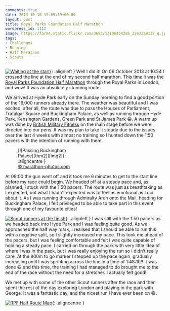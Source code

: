 ```yaml
---
comments: true
date: 2013-10-18 19:09:19+00:00
layout: post
title: Royal Parks Foundation Half Marathon
wordpress_id: 1112
image: https://farm4.static.flickr.com/3693/13106454285_22e23a9137_q.jpg
tags:
- Challenges
- Running
- Half Marathon
- Scouts
---
```


[![Waiting at the start][thm1]][img1]{: .alignleft }
Well I did it! On 06 October 2013 at 10:54 I crossed the line at the end
of my second half marathon. This time it was the [Royal Parks Foundation Half Marathon][rpf] through the
Royal Parks in London, and wow! It was an absolutely stunning route.

We arrived at Hyde Park early on the Sunday morning to find a good portion of the 16,000 runners already
there. The weather was beautiful and I was excited, after all, the route was due to pass the Houses of
Parliament, Trafalgar Square and Buckingham Palace, as well as running through Hyde Park, Kensington
Gardens, Green Park and St James Park :grinning:. A warm up was done by [British Military Fitness][bmf] on the
main stage before we were directed into our pens. It was my plan to take it steady due to the issues over
the last 4 weeks with almost no training so I hunted down the 1:50 pacers with the intention of running
with them.

<figure class="alignright" style="width:165px" markdown="1">
  [![Passing Buckingham Palace][thm2]][img2]{: .aligncentre }
  <figcaption>
    <a href='//www.marathon-photos.com/scripts/event.py?template=MPX2&new_search=1&event=Sports%2FCPUK%2F2013%2FRoyal%20Parks%20Foundation%20Half%20Marathon&match=6051' alt='Running Past Buckingham Palace'>
      &copy; marathon-photos.com
    </a>
  </figcaption>
</figure>
At 09:00 the gun went off and it took me 6 minutes to get to the start line before my race could begin.
We headed off at a steady pace and, as planned, I stuck with the 1:50 pacers. The route was just as
breathtaking as I expected, but what I hadn't expected was to feel as emotional as I did about it. As I
was running through Admiralty Arch onto the Mall, heading for Buckingham Palace, I felt privileged to be
able to take part in this event through one of my favourite cities!

[![Scout runners at the finish][thm3]][img3]{: .alignleft }
I was still with the 1:50 pacers as we headed back into Hyde Park and I was feeling quite good. As we
approached the half way mark, I realised that I should be able to run this with a negative split, so I
slightly increased my pace. This took me ahead of the pacers, but I was feeling comfortable and felt I
was quite capable of holding a steady pace. I carried on through the park with very little idea of where
I was in the pack, but I was really enjoying the run so I didn't really care. At the 800m to go marker I
stepped up the pace again, gradually increasing until I was sprinting across the line in a time of
1:48:10!! It was done :satisfied: and this time, the training I had managed to do brought me to the end
of the race without the need for a stretcher. I actually felt good!

We met up with some of the other Scout runners after the race and then spent the rest of the day exploring
London and playing in the park with George. It was a fantastic day, and the nicest run I have ever been
on :smile:.

[![RPF Half Route Map][thm4]][img4]{: .aligncentre }

[rpf]: //www.royalparkshalf.com/ "Royal Parks Foundation Half Marathon"
[bmf]: //www.britmilfit.com/ "British Military Fitness"

[thm1]: //farm4.static.flickr.com/3693/13106454285_22e23a9137_q.jpg
[thm2]: //farm8.static.flickr.com/7456/13106440035_6f0e62d10c_q.jpg
[thm3]: //farm3.static.flickr.com/2246/13106716444_8aa62871d3_q.jpg
[thm4]: //farm8.static.flickr.com/7451/13106440055_3b34250662_z.jpg

[img1]: //www.flickr.com/photos/richard-perry/13106454285/
[img2]: //www.flickr.com/photos/richard-perry/13106440035/
[img3]: //www.flickr.com/photos/richard-perry/13106716444/
[img4]: //www.flickr.com/photos/richard-perry/13106440055/